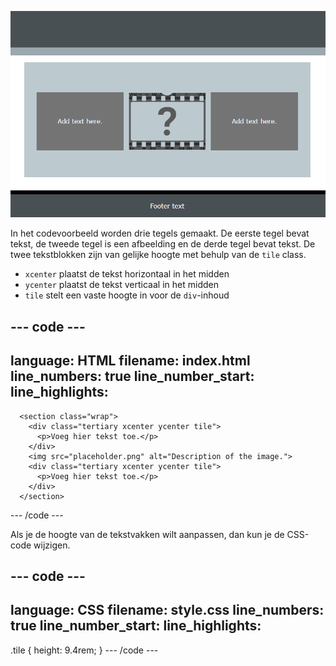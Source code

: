 ![Een webpagina met een tekstblok, dan een afbeeldingsblok en dan nog een tekstblok. Elk blok heeft dezelfde hoogte.](images/three-tiles.PNG)

In het codevoorbeeld worden drie tegels gemaakt. De eerste tegel bevat tekst, de tweede tegel is een afbeelding en de derde tegel bevat tekst. De twee tekstblokken zijn van gelijke hoogte met behulp van de `tile` class.

- `xcenter` plaatst de tekst horizontaal in het midden
- `ycenter` plaatst de tekst verticaal in het midden
- `tile` stelt een vaste hoogte in voor de `div`-inhoud

## --- code ---

language: HTML
filename: index.html
line_numbers: true
line_number_start:
line_highlights:
-----------------------------------------------------

```
  <section class="wrap">
    <div class="tertiary xcenter ycenter tile">
      <p>Voeg hier tekst toe.</p>
    </div>
    <img src="placeholder.png" alt="Description of the image.">
    <div class="tertiary xcenter ycenter tile">
      <p>Voeg hier tekst toe.</p>
    </div>
  </section>
```

\--- /code ---

Als je de hoogte van de tekstvakken wilt aanpassen, dan kun je de CSS-code wijzigen.

## --- code ---

language: CSS
filename: style.css
line_numbers: true
line_number_start:
line_highlights:
-----------------------------------------------------

.tile {
height: 9.4rem;
}
\--- /code ---
